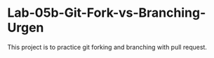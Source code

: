 # Lab-05b-Git-Fork-vs-Branching-Urgen
This project is to practice git forking and branching with pull request.
